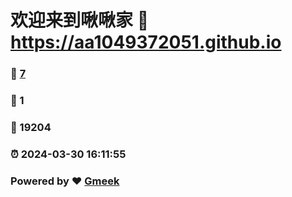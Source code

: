 # 欢迎来到啾啾家 :link: https://aa1049372051.github.io 
### :page_facing_up: [7](https://aa1049372051.github.io/tag.html) 
### :speech_balloon: 1 
### :hibiscus: 19204 
### :alarm_clock: 2024-03-30 16:11:55 
### Powered by :heart: [Gmeek](https://github.com/Meekdai/Gmeek)
